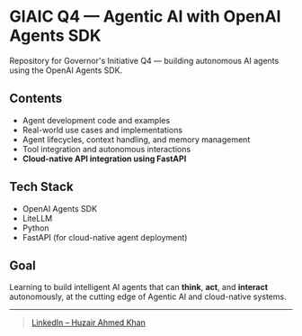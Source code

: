 # GIAIC Q4 — Agentic AI with OpenAI Agents SDK

Repository for Governor's Initiative Q4 — building autonomous AI agents using the OpenAI Agents SDK.

## Contents

- Agent development code and examples
- Real-world use cases and implementations
- Agent lifecycles, context handling, and memory management
- Tool integration and autonomous interactions
- **Cloud-native API integration using FastAPI**

## Tech Stack

- OpenAI Agents SDK
- LiteLLM
- Python
- FastAPI (for cloud-native agent deployment)

## Goal

Learning to build intelligent AI agents that can **think**, **act**, and **interact** autonomously, at the cutting edge of Agentic AI and cloud-native systems.

---

> [ LinkedIn – Huzair Ahmed Khan](https://www.linkedin.com/in/huzair-ahmed-khan/)
